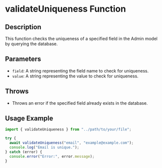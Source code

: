 # validateUniqueness Function

## Description

This function checks the uniqueness of a specified field in the Admin model by querying the database.

## Parameters

- `field`: A string representing the field name to check for uniqueness.
- `value`: A string representing the value to check for uniqueness.

## Throws

- Throws an error if the specified field already exists in the database.

## Usage Example

```typescript
import { validateUniqueness } from "../path/to/your/file";

try {
  await validateUniqueness("email", "example@example.com");
  console.log("Email is unique.");
} catch (error) {
  console.error("Error:", error.message);
}
